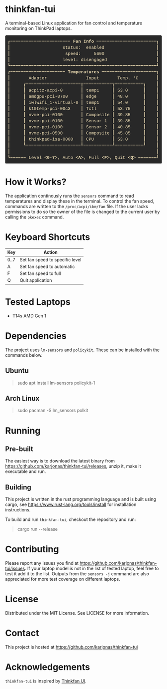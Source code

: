 # thinkfan-tui

A terminal-based Linux application for fan control and temperature
monitoring on ThinkPad laptops.

![Screenshot](screenshot.gif "Screenshot")

# How it Works?

The application continously runs the `sensors` command to read
temperatures and display these in the terminal. To control the fan speed,
commands are written to the `/proc/acpi/ibm/fan` file. If the user lacks
permissions to do so the owner of the file is changed to the current
user by calling the `pkexec` command.

# Keyboard Shortcuts

| Key  | Action                          |
| ---- | ------------------------------- |
| 0..7 | Set fan speed to specific level |
| A    | Set fan speed to automatic      |
| F    | Set fan speed to full           |
| Q    | Quit application                |

# Tested Laptops

- T14s AMD Gen 1

# Dependencies

The project uses `lm-sensors` and `policykit`. These can be installed
with the commands below.

## Ubuntu

> sudo apt install lm-sensors policykit-1

## Arch Linux

> sudo pacman -S lm_sensors polkit

# Running

## Pre-built

The easiest way is to download the latest binary from
https://github.com/karjonas/thinkfan-tui/releases, unzip it, make it
executable and run.

## Building

This project is written in the rust programming language and is built
using cargo, see https://www.rust-lang.org/tools/install for installation
instructions.

To build and run `thinkfan-tui`, checkout the repository and run:

> cargo run --release

# Contributing

Please report any issues you find at
https://github.com/karjonas/thinkfan-tui/issues. If your laptop model
is not in the list of tested laptop, feel free to test it add it to the
list. Outputs from the `sensors -j` command are also appreciated for
more test coverage on different laptops.

# License

Distributed under the MIT License. See LICENSE for more information.

# Contact

This project is hosted at https://github.com/karjonas/thinkfan-tui

# Acknowledgements

`thinkfan-tui` is inspired by
[Thinkfan UI](https://github.com/zocker-160/thinkfan-ui).